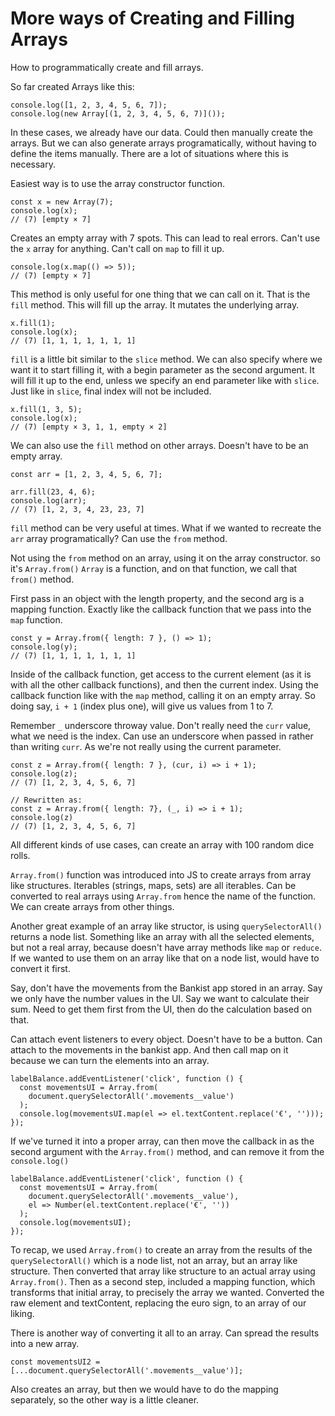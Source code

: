 # More ways of Creating and Filling Arrays

How to programmatically create and fill arrays.

So far created Arrays like this:

```
console.log([1, 2, 3, 4, 5, 6, 7]);
console.log(new Array[(1, 2, 3, 4, 5, 6, 7)]());
```

In these cases, we already have our data. Could then manually create the arrays. But we can also generate arrays programatically, without having to define the items manually. There are a lot of situations where this is necessary.

Easiest way is to use the array constructor function.

```
const x = new Array(7);
console.log(x);
// (7) [empty × 7]
```

Creates an empty array with 7 spots.
This can lead to real errors. Can't use the `x` array for anything. Can't call on `map` to fill it up.

```
console.log(x.map(() => 5));
// (7) [empty × 7]
```

This method is only useful for one thing that we can call on it. That is the `fill` method. This will fill up the array. It mutates the underlying array.

```
x.fill(1);
console.log(x);
// (7) [1, 1, 1, 1, 1, 1, 1]
```

`fill` is a little bit similar to the `slice` method. We can also specify where we want it to start filling it, with a begin parameter as the second argument. It will fill it up to the end, unless we specify an end parameter like with `slice`. Just like in `slice`, final index will not be included.

```
x.fill(1, 3, 5);
console.log(x);
// (7) [empty × 3, 1, 1, empty × 2]
```

We can also use the `fill` method on other arrays. Doesn't have to be an empty array.

```
const arr = [1, 2, 3, 4, 5, 6, 7];

arr.fill(23, 4, 6);
console.log(arr);
// (7) [1, 2, 3, 4, 23, 23, 7]
```

`fill` method can be very useful at times. What if we wanted to recreate the `arr` array programatically? Can use the `from` method.

Not using the `from` method on an array, using it on the array constructor. so it's `Array.from()` `Array` is a function, and on that function, we call that `from()` method.

First pass in an object with the length property, and the second arg is a mapping function. Exactly like the callback function that we pass into the `map` function.

```
const y = Array.from({ length: 7 }, () => 1);
console.log(y);
// (7) [1, 1, 1, 1, 1, 1, 1]
```

Inside of the callback function, get access to the current element (as it is with all the other callback functions), and then the current index. Using the callback function like with the `map` method, calling it on an empty array. So doing say, `i + 1` (index plus one), will give us values from 1 to 7.

Remember `_` underscore throway value. Don't really need the `curr` value, what we need is the index. Can use an underscore when passed in rather than writing `curr`. As we're not really using the current parameter.

```
const z = Array.from({ length: 7 }, (cur, i) => i + 1);
console.log(z);
// (7) [1, 2, 3, 4, 5, 6, 7]

// Rewritten as:
const z = Array.from({ length: 7}, (_, i) => i + 1);
console.log(z)
// (7) [1, 2, 3, 4, 5, 6, 7]
```

All different kinds of use cases, can create an array with 100 random dice rolls.

`Array.from()` function was introduced into JS to create arrays from array like structures. Iterables (strings, maps, sets) are all iterables. Can be converted to real arrays using `Array.from` hence the name of the function. We can create arrays from other things.

Another great example of an array like structor, is using `querySelectorAll()` returns a node list. Something like an array with all the selected elements, but not a real array, because doesn't have array methods like `map` or `reduce`. If we wanted to use them on an array like that on a node list, would have to convert it first.

Say, don't have the movements from the Bankist app stored in an array. Say we only have the number values in the UI. Say we want to calculate their sum. Need to get them first from the UI, then do the calculation based on that.

Can attach event listeners to every object. Doesn't have to be a button. Can attach to the movements in the bankist app. And then call map on it because we can turn the elements into an array.

```
labelBalance.addEventListener('click', function () {
  const movementsUI = Array.from(
    document.querySelectorAll('.movements__value')
  );
  console.log(movementsUI.map(el => el.textContent.replace('€', '')));
});
```

If we've turned it into a proper array, can then move the callback in as the second argument with the `Array.from()` method, and can remove it from the `console.log()`

```
labelBalance.addEventListener('click', function () {
  const movementsUI = Array.from(
    document.querySelectorAll('.movements__value'),
    el => Number(el.textContent.replace('€', ''))
  );
  console.log(movementsUI);
});
```

To recap, we used `Array.from()` to create an array from the results of the `querySelectorAll()` which is a node list, not an array, but an array like structure. Then converted that array like structure to an actual array using `Array.from()`. Then as a second step, included a mapping function, which transforms that initial array, to precisely the array we wanted. Converted the raw element and textContent, replacing the euro sign, to an array of our liking.

There is another way of converting it all to an array. Can spread the results into a new array.

```
const movementsUI2 = [...document.querySelectorAll('.movements__value')];
```

Also creates an array, but then we would have to do the mapping separately, so the other way is a little cleaner.
